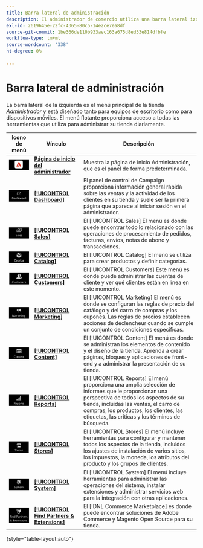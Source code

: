 ```yaml
---
title: Barra lateral de administración
description: El administrador de comercio utiliza una barra lateral izquierda para acceder al menú principal. Los comerciantes pueden acceder a todas las herramientas de administración necesarias para configurar y gestionar su tienda.
exl-id: 2619645e-22fc-4365-80c5-14e2ce7ea8df
source-git-commit: 1be366de110b933aec163a675d8ed53e814dfbfe
workflow-type: tm+mt
source-wordcount: '338'
ht-degree: 0%

---
```


# Barra lateral de administración

La barra lateral de la izquierda es el menú principal de la tienda _Administrador_ y está diseñado tanto para equipos de escritorio como para dispositivos móviles. El menú flotante proporciona acceso a todas las herramientas que utiliza para administrar su tienda diariamente.

| Icono de menú | Vínculo | Descripción |
| --------- | ---- | ----------- |
| ![Icono de la barra lateral de administración](./assets/icon-admin-sidebar-logo.png) | **[Página de inicio del administrador](../configuration-reference/advanced/admin.md)** | Muestra la página de inicio Administración, que es el panel de forma predeterminada. |
| ![Menú Tablero](./assets/icon-admin-sidebar-dashboard.png) | **[[!UICONTROL Dashboard]](admin-dashboard.md)** | El panel de control de Campaign proporciona información general rápida sobre las ventas y la actividad de los clientes en su tienda y suele ser la primera página que aparece al iniciar sesión en el administrador. |
| ![Menú Ventas](./assets/icon-admin-sidebar-sales.png) | **[[!UICONTROL Sales]](../stores-purchase/sales-menu.md)** | El [!UICONTROL Sales] El menú es donde puede encontrar todo lo relacionado con las operaciones de procesamiento de pedidos, facturas, envíos, notas de abono y transacciones. |
| ![Menú Catálogo](./assets/icon-admin-sidebar-catalog.png) | **[[!UICONTROL Catalog]](../catalog/catalog-menu.md)** | El [!UICONTROL Catalog] El menú se utiliza para crear productos y definir categorías. |
| ![Menú Clientes](./assets/icon-admin-sidebar-customers.png) | **[[!UICONTROL Customers]](../customers/customers-introduction.md)** | El [!UICONTROL Customers] Este menú es donde puede administrar las cuentas de cliente y ver qué clientes están en línea en este momento. |
| ![Menú Marketing](./assets/icon-admin-sidebar-marketing.png) | **[[!UICONTROL Marketing]](../merchandising-promotions/marketing-menu.md)** | El [!UICONTROL Marketing] El menú es donde se configuran las reglas de precio del catálogo y del carro de compras y los cupones. Las reglas de precios establecen acciones de déclencheur cuando se cumple un conjunto de condiciones específicas. |
| ![Menú Contenido](./assets/icon-admin-sidebar-content.png) | **[[!UICONTROL Content]](../content-design/content-menu.md)** | El [!UICONTROL Content] El menú es donde se administran los elementos de contenido y el diseño de la tienda. Aprenda a crear páginas, bloques y aplicaciones de front-end y a administrar la presentación de su tienda. |
| ![Menú Informes](./assets/icon-admin-sidebar-reports.png) | **[[!UICONTROL Reports]](reports-menu.md)** | El [!UICONTROL Reports] El menú proporciona una amplia selección de informes que le proporcionan una perspectiva de todos los aspectos de su tienda, incluidas las ventas, el carro de compras, los productos, los clientes, las etiquetas, las críticas y los términos de búsqueda. |
| ![Menú Tiendas](./assets/icon-admin-sidebar-stores.png) | **[[!UICONTROL Stores]](../stores-purchase/stores-menu.md)** | El [!UICONTROL Stores] El menú incluye herramientas para configurar y mantener todos los aspectos de la tienda, incluidos los ajustes de instalación de varios sitios, los impuestos, la moneda, los atributos del producto y los grupos de clientes. |
| ![Menú Sistema](./assets/icon-admin-sidebar-system.png) | **[[!UICONTROL System]](../systems/system-menu.md)** | El [!UICONTROL System] El menú incluye herramientas para administrar las operaciones del sistema, instalar extensiones y administrar servicios web para la integración con otras aplicaciones. |
| ![Buscar extensiones](./assets/icon-admin-sidebar-extensions.png) | **[[!UICONTROL Find Partners & Extensions]](commerce-marketplace.md)** | El [!DNL Commerce Marketplace] es donde puede encontrar soluciones de Adobe Commerce y Magento Open Source para su tienda. |

{style="table-layout:auto"}

